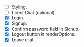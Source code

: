 
- [ ] Styling.
- [ ] Direct Chat (optional).
- [X] Login.
- [X] Signup.
- [X] Confirm password field in Signup.
- [X] Logout button in renderOptions.
- [X] Leave chat.
